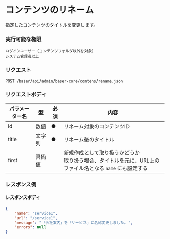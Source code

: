 # コンテンツのリネーム

指定したコンテンツのタイトルを変更します。

### 実行可能な権限
```
ログインユーザー（コンテンツフォルダ以外を対象）
システム管理者以上
```
 
### リクエスト
```
POST /baser/api/admin/baser-core/contens/rename.json
``` 

### リクエストボディ

| パラメーター名      | 型   | 必須  | 内容                                                           |
|--------------|-----|-----|--------------------------------------------------------------|
| id           | 数値  |  ●  | リネーム対象のコンテンツID                                               |
| title        | 文字列 |  ●  | リネーム後のタイトル                                                   |
| first  | 真偽値 |    | 新規作成として取り扱うかどうか<br>取り扱う場合、タイトルを元に、URL上のファイル名となる `name` にも設定する |

### レスポンス例
#### レスポンスボディ
```json
{
    "name": "service1",
    "url": "/service1",
    "message": "「会社案内」を「サービス」に名称変更しました。",
    "errors": null
}
```
